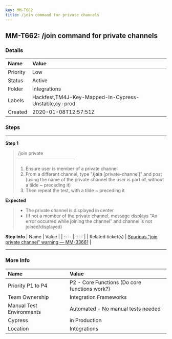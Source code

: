 ```yaml
---
key: MM-T662
title: /join command for private channels
---
```


## MM-T662: /join command for private channels

### Details

| Name     | Value                                                |
| :------- | :--------------------------------------------------- |
| Priority | Low                                                  |
| Status   | Active                                               |
| Folder   | Integrations                                         |
| Labels   | Hackfest,TM4J-Key-Mapped-In-Cypress-Unstable,cy-prod |
| Created  | 2020-01-08T12:57:51Z                                 |

### Steps

<hr/>

**Step 1**

> <article>/join private<br>–––––––––––––––––––––––––<ol><li>Ensure user is member of a private channel</li><li>From a different channel, type "<strong>/join</strong> [private-channel]" and post (using the name of the private channel the user is part of, without a tilde ~ preceding it)</li><li>Then repeat the test, with a tilde ~ preceding it</li></ol></article>

**Expected**

> <article><ul><li>The private channel is displayed in center</li><li>(If not a member of the private channel, message displays "An error occurred while joining the channel" and channel is not joined/displayed)</li></ul></article>

**Step Info**
| Name | Value |
| :--- | :--- |
| Related ticket(s) | <a href="https://mattermost.atlassian.net/browse/MM-33661">Spurious "join private channel" warning — MM-33661</a> |

<hr/>

### More Info

| Name                     | Value                                         |
| :----------------------- | :-------------------------------------------- |
| Priority P1 to P4        | P2 - Core Functions (Do core functions work?) |
| Team Ownership           | Integration Frameworks                        |
| Manual Test Environments | Automated - No manual tests needed            |
| Cypress                  | in Production                                 |
| Location                 | Integrations                                  |
